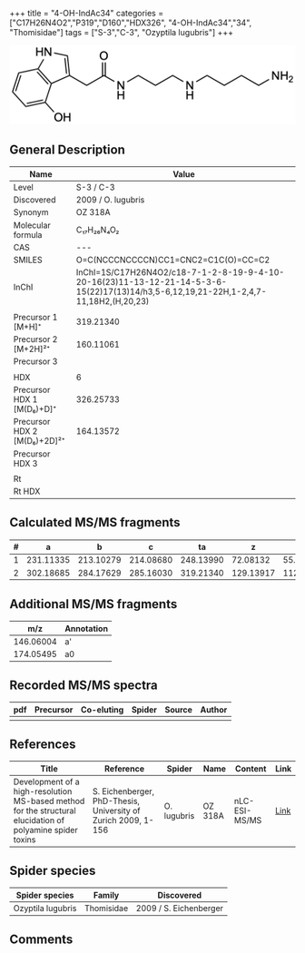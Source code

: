 +++
title = "4-OH-IndAc34"
categories = ["C17H26N4O2","P319","D160","HDX326",
"4-OH-IndAc34","34",
"Thomisidae"]
tags = ["S-3","C-3",
"Ozyptila lugubris"]
+++

![](/img/4-OH-IndAc34.png)

## General Description

| Name                        | Value              |
|-----------------------------|--------------------|
| Level                       | S-3 / C-3          |
| Discovered                  | 2009 / O. lugubris |
| Synonym                     | OZ 318A            |
| Molecular formula           | C₁₇H₂₆N₄O₂         |
| CAS                         | ---                |
| SMILES | O=C(NCCCNCCCCN)CC1=CNC2=C1C(O)=CC=C2  |
| InChI  | InChI=1S/C17H26N4O2/c18-7-1-2-8-19-9-4-10-20-16(23)11-13-12-21-14-5-3-6-15(22)17(13)14/h3,5-6,12,19,21-22H,1-2,4,7-11,18H2,(H,20,23)  |
|                             |                    |
| Precursor 1 [M+H]⁺          | 319.21340          |
| Precursor 2 [M+2H]²⁺        | 160.11061          |
| Precursor 3                 |                    |
|                             |                    |
| HDX                         | 6                  |
| Precursor HDX 1 [M(D₆)+D]⁺   | 326.25733          |
| Precursor HDX 2 [M(D₆)+2D]²⁺ | 164.13572          |
| Precursor HDX 3             |                    |
|                             |                    |
| Rt                          |                    |
| Rt HDX                      |                    |

## Calculated MS/MS fragments

| # | a         | b         | c         | ta        | z         | y         | tz        |
|---|-----------|-----------|-----------|-----------|-----------|-----------|-----------|
| 1 | 231.11335 | 213.10279 | 214.08680 | 248.13990 | 72.08132  | 55.05477  | 89.10787  |
| 2 | 302.18685 | 284.17629 | 285.16030 | 319.21340 | 129.13917 | 112.11262 | 146.16572 |

## Additional MS/MS fragments

| m/z | Annotation |
|-----|------------|
| 146.06004    | a'   |
| 174.05495    | a0   |

## Recorded MS/MS spectra

| pdf | Precursor | Co-eluting | Spider | Source | Author |
|-----|-----------|------------|--------|--------|--------|
|     |           |            |        |        |        |

## References

| Title                                                                                                      | Reference                                                     | Spider      | Name    | Content       | Link                                                               |
|------------------------------------------------------------------------------------------------------------|---------------------------------------------------------------|-------------|---------|---------------|--------------------------------------------------------------------|
| Development of a high-resolution MS-based method for the structural elucidation of polyamine spider toxins | S. Eichenberger, PhD-Thesis, University of Zurich 2009, 1-156 | O. lugubris | OZ 318A | nLC-ESI-MS/MS | [Link](https://www.zora.uzh.ch/id/eprint/12787/1/Eichenberger.pdf) |

## Spider species

| Spider species    | Family     | Discovered             |
|-------------------|------------|------------------------|
| Ozyptila lugubris | Thomisidae | 2009 / S. Eichenberger |

## Comments